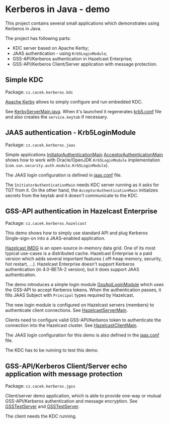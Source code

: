 # Kerberos in Java - demo

This project contains several small applications which demonstrates using
Kerberos in Java.

The project has following parts:

* KDC server based on Apache Kerby;
* JAAS authentication - using `Krb5LoginModule`;
* GSS-API/Kerberos authentication in Hazelcast Enterprise;
* GSS-API/Kerberos Client/Server application with message protection.

## Simple KDC

Package: `cz.cacek.kerberos.kdc`

[Apache Kerby](https://directory.apache.org/kerby/) allows to simply
configure and run embedded KDC.

See [KerbyServerMain.java](src/main/java/ru/fintech/kerberos/kdc/KerbyServerMain.java).
When it's launched it regenerates [krb5.conf](krb5.conf) file and also
creates the `service.keytab` if necessary.

## JAAS authentication - Krb5LoginModule

Package: `cz.cacek.kerberos.jaas`

Simple
applications [InitiatorAuthenticationMain](src/main/java/ru/fintech/kerberos/jaas/InitiatorAuthenticationMain.java) [AcceptorAuthenticationMain](src/main/java/ru/fintech/kerberos/jaas/AcceptorAuthenticationMain.java)
shows how to work with Oracle/OpenJDK `Krb5LoginModule`
implementation (`com.sun.security.auth.module.Krb5LoginModule`).

The JAAS login configuration is defined in [jaas.conf](jaas.conf) file.

The `InitiatorAuthenticationMain` needs KDC server running as it asks for
TGT from it. On the other hand, the `AcceptorAuthenticationMain`
initializes secrets from the keytab and it doesn't communicate to the KDC.

## GSS-API authentication in Hazelcast Enterprise

Package: `cz.cacek.kerberos.hazelcast`

This demo shows how to simply use standard API and plug Kerberos
Single-sign-on into a JAAS-enabled application.

[Hazelcast IMDG](https://hazelcast.org/) is an open-source in-memory data
grid. One of its most typical use-cases is a distributed cache. Hazelcast
Enterprise is a paid version which adds several important features (
off-heap memory, security, hot restart, ...). Hazelcast Enterprise doesn't
support Kerberos authentication (in 4.0-BETA-2 version), but it does
support JAAS authentication.

The demo introduces a simple login
module [GssApiLoginModule](src/main/java/ru/fintech/kerberos/hazelcast/GssApiLoginModule.java)
which uses the GSS-API to accept Kerberos tokens. When the authentication
passes, it fills JAAS Subject with `Principal` types required by Hazelcast.

The new login module is configured on Hazelcast servers (members) to
authenticate client connections.
See [HazelcastServerMain](src/main/java/ru/fintech/kerberos/hazelcast/HazelcastServerMain.java).

Clients need to configure valid GSS-API/Kerberos token to authenticate the
connection into the Hazelcast cluster.
See [HazelcastClientMain](src/main/java/ru/fintech/kerberos/hazelcast/HazelcastClientMain.java).

The JAAS login configuration for this demo is also defined in
the [jaas.conf](jaas.conf) file.

The KDC has to be running to test this demo.

## GSS-API/Kerberos Client/Server echo application with message protection

Package: `cz.cacek.kerberos.jgss`

Client/server demo application, which is able to provide one-way or mutual
GSS-API/Kerberos authentication and message encryption.
See [GSSTestServer](src/main/java/ru/fintech/kerberos/jgss/GSSTestServer.java)
and [GSSTestServer](src/main/java/ru/fintech/kerberos/jgss/GSSTestClient.java).

The client needs the KDC running.